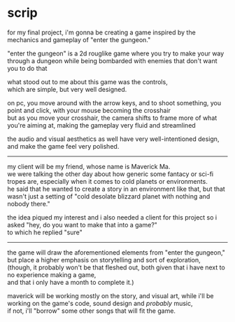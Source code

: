# scrip

for my final project, i'm gonna be creating a game inspired by the mechanics and gameplay of "enter the gungeon."  

"enter the gungeon" is a 2d rouglike game where you try to make your way through a dungeon while being bombarded with enemies that don't want you to do that

what stood out to me about this game was the controls,  
which are simple, but very well designed.  

on pc, you move around with the arrow keys, and to shoot something, you point and click, with your mouse becoming the crosshair  
but as you move your crosshair, the camera shifts to frame more of what you're aiming at, making the gameplay very fluid and streamlined  

the audio and visual aesthetics as well have very well-intentioned design, and make the game feel very polished.

---

my client will be my friend, whose name is Maverick Ma.  
we were talking the other day about how generic some fantacy or sci-fi tropes are, especially when it comes to cold planets or environments.  
he said that he wanted to create a story in an environment like that, but that wasn't just a setting of "cold desolate blizzard planet with nothing and nobody there."  

the idea piqued my interest and i also needed a client for this project so i asked "hey, do you want to make that into a game?"  
to which he replied "sure"

--- 

the game will draw the aforementioned elements from "enter the gungeon,"  
but place a higher emphasis on storytelling and sort of exploration,  
(though, it probably won't be that fleshed out, both given that i have next to no experience making a game,  
and that i only have a month to complete it.)

maverick will be working mostly on the story, and visual art, 
while i'll be working on the game's code, sound design and *probably* music,  
if not, i'll "borrow" some other songs that will fit the game.
